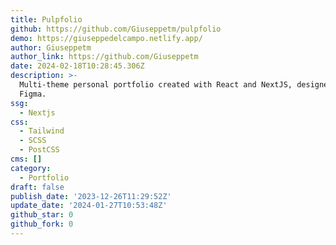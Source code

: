 ```yaml
---
title: Pulpfolio
github: https://github.com/Giuseppetm/pulpfolio
demo: https://giuseppedelcampo.netlify.app/
author: Giuseppetm
author_link: https://github.com/Giuseppetm
date: 2024-02-18T10:28:45.306Z
description: >-
  Multi-theme personal portfolio created with React and NextJS, designed with
  Figma.
ssg:
  - Nextjs
css:
  - Tailwind
  - SCSS
  - PostCSS
cms: []
category:
  - Portfolio
draft: false
publish_date: '2023-12-26T11:29:52Z'
update_date: '2024-01-27T10:53:48Z'
github_star: 0
github_fork: 0
---
```

